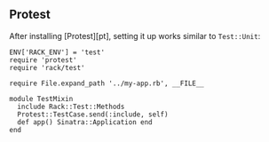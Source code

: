 Protest
-------

After installing [Protest][pt], setting it up works similar to `Test::Unit`:

    ENV['RACK_ENV'] = 'test'
    require 'protest'
    require 'rack/test'
 
    require File.expand_path '../my-app.rb', __FILE__
 
    module TestMixin
      include Rack::Test::Methods
      Protest::TestCase.send(:include, self)
      def app() Sinatra::Application end
    end


